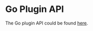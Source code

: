 # Go Plugin API

The Go plugin API could be found [here](http://www.go.cd/documentation/user/current/resources/javadoc/index.html).